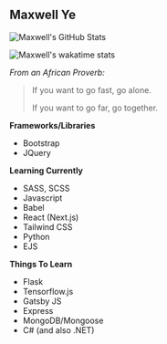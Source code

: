 ## Maxwell Ye
<!--**Nitrostrider/nitrostrider** is a ✨ _special_ ✨ repository because its `README.md` (this file) appears on your GitHub profile.-->
![Maxwell's GitHub Stats](https://github-readme-stats.vercel.app/api?username=nitrostrider&show_icons=true&bg_color=0,e6f5ff,0099ff&title_color=005c99&text_color=333&icon_color=2f80ed)

![Maxwell's wakatime stats](https://github-readme-stats.vercel.app/api/wakatime?username=Nitrostrider)

*From an African Proverb:*
> If you want to go fast, go alone. 
>
> If you want to go far, go together.

<b>Frameworks/Libraries</b>
- Bootstrap
- JQuery

<b>Learning Currently</b>
- SASS, SCSS
- Javascript
- Babel
- React (Next.js)
- Tailwind CSS
- Python
- EJS

<b>Things To Learn</b>
- Flask
- Tensorflow.js
- Gatsby JS
- Express
- MongoDB/Mongoose
- C# (and also .NET)
